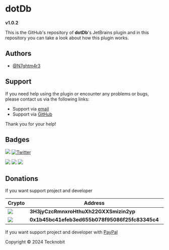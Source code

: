 # dotDb
**v1.0.2**

This is the GitHub's repository of **dotDb**'s JetBrains plugin and
in this repository you can take a look about how this plugin works.

## Authors

- [@N7ghtm4r3](https://www.github.com/N7ghtm4r3)

## Support

If you need help using the plugin or encounter any problems or bugs, please contact us via the following links:

- Support via <a href="mailto:infotecknobitcompany@gmail.com">email</a>
- Support via <a href="https://github.com/N7ghtm4r3/dotDb/issues/new">GitHub</a>

Thank you for your help!

## Badges

[![](https://img.shields.io/badge/Google_Play-414141?style=for-the-badge&logo=google-play&logoColor=white)](https://play.google.com/store/apps/developer?id=Tecknobit)
[![Twitter](https://img.shields.io/badge/Twitter-1DA1F2?style=for-the-badge&logo=twitter&logoColor=white)](https://twitter.com/tecknobit)

[![](https://img.shields.io/badge/IntelliJ_IDEA-000000.svg?style=for-the-badge&logo=intellij-idea&logoColor=white)](https://plugins.jetbrains.com/plugin/22096-dotdb)
[![](https://img.shields.io/badge/Java-ED8B00?style=for-the-badge&logo=java&logoColor=white)](https://www.oracle.com/java/)
[![](https://img.shields.io/badge/Kotlin-0095D5?&style=for-the-badge&logo=kotlin&logoColor=white)](https://kotlinlang.org/)

## Donations

If you want support project and developer

| Crypto  | Address| Network |
| ------------- | ------------- | ------------- |
| ![](https://img.shields.io/badge/Bitcoin-000000?style=for-the-badge&logo=bitcoin&logoColor=white) | **3H3jyCzcRmnxroHthuXh22GXXSmizin2yp** | Bitcoin |
| ![](https://img.shields.io/badge/Ethereum-3C3C3D?style=for-the-badge&logo=Ethereum&logoColor=white)  | **0x1b45bc41efeb3ed655b078f95086f25fc83345c4**  | Ethereum |

If you want support project and developer
with <a href="https://www.paypal.com/donate/?hosted_button_id=5QMN5UQH7LDT4">PayPal</a>

Copyright © 2024 Tecknobit
